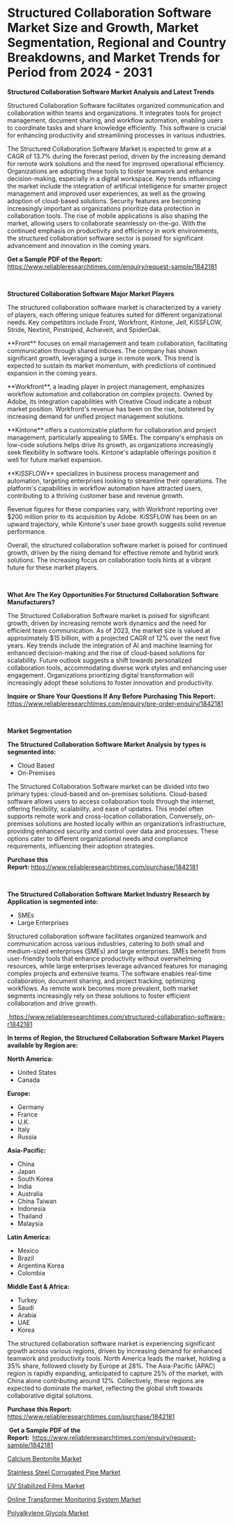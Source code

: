 <p><h1>Structured Collaboration Software Market Size and Growth, Market Segmentation, Regional and Country Breakdowns, and Market Trends for Period from 2024 -  2031</h1></p><p><strong>Structured Collaboration Software Market Analysis and Latest Trends</strong></p>
<p><p>Structured Collaboration Software facilitates organized communication and collaboration within teams and organizations. It integrates tools for project management, document sharing, and workflow automation, enabling users to coordinate tasks and share knowledge efficiently. This software is crucial for enhancing productivity and streamlining processes in various industries.</p><p>The Structured Collaboration Software Market is expected to grow at a CAGR of 13.7% during the forecast period, driven by the increasing demand for remote work solutions and the need for improved operational efficiency. Organizations are adopting these tools to foster teamwork and enhance decision-making, especially in a digital workspace. Key trends influencing the market include the integration of artificial intelligence for smarter project management and improved user experiences, as well as the growing adoption of cloud-based solutions. Security features are becoming increasingly important as organizations prioritize data protection in collaboration tools. The rise of mobile applications is also shaping the market, allowing users to collaborate seamlessly on-the-go. With the continued emphasis on productivity and efficiency in work environments, the structured collaboration software sector is poised for significant advancement and innovation in the coming years.</p></p>
<p><strong>Get a Sample PDF of the Report:&nbsp;</strong> <a href="https://www.reliableresearchtimes.com/enquiry/request-sample/1842181?utm_campaign=1630&utm_medium=2&utm_source=Github&utm_content=ia&utm_term=16102024&utm_id=structured-collaboration-software">https://www.reliableresearchtimes.com/enquiry/request-sample/1842181</a></p>
<p>&nbsp;</p>
<p><strong>Structured Collaboration Software Major Market Players</strong></p>
<p><p>The structured collaboration software market is characterized by a variety of players, each offering unique features suited for different organizational needs. Key competitors include Front, Workfront, Kintone, Jell, KiSSFLOW, Stride, Nextinit, Pinstriped, AchieveIt, and SpiderOak.</p><p>**Front** focuses on email management and team collaboration, facilitating communication through shared inboxes. The company has shown significant growth, leveraging a surge in remote work. This trend is expected to sustain its market momentum, with predictions of continued expansion in the coming years.</p><p>**Workfront**, a leading player in project management, emphasizes workflow automation and collaboration on complex projects. Owned by Adobe, its integration capabilities with Creative Cloud indicate a robust market position. Workfront's revenue has been on the rise, bolstered by increasing demand for unified project management solutions.</p><p>**Kintone** offers a customizable platform for collaboration and project management, particularly appealing to SMEs. The company's emphasis on low-code solutions helps drive its growth, as organizations increasingly seek flexibility in software tools. Kintone's adaptable offerings position it well for future market expansion.</p><p>**KiSSFLOW** specializes in business process management and automation, targeting enterprises looking to streamline their operations. The platform's capabilities in workflow automation have attracted users, contributing to a thriving customer base and revenue growth.</p><p>Revenue figures for these companies vary, with Workfront reporting over $200 million prior to its acquisition by Adobe. KiSSFLOW has been on an upward trajectory, while Kintone's user base growth suggests solid revenue performance.</p><p>Overall, the structured collaboration software market is poised for continued growth, driven by the rising demand for effective remote and hybrid work solutions. The increasing focus on collaboration tools hints at a vibrant future for these market players.</p></p>
<p>&nbsp;</p>
<p><strong>What Are The Key Opportunities For Structured Collaboration Software Manufacturers?</strong></p>
<p><p>The Structured Collaboration Software market is poised for significant growth, driven by increasing remote work dynamics and the need for efficient team communication. As of 2023, the market size is valued at approximately $15 billion, with a projected CAGR of 12% over the next five years. Key trends include the integration of AI and machine learning for enhanced decision-making and the rise of cloud-based solutions for scalability. Future outlook suggests a shift towards personalized collaboration tools, accommodating diverse work styles and enhancing user engagement. Organizations prioritizing digital transformation will increasingly adopt these solutions to foster innovation and productivity.</p></p>
<p><strong>Inquire or Share Your Questions If Any Before Purchasing This Report:</strong> <a href="https://www.reliableresearchtimes.com/enquiry/pre-order-enquiry/1842181?utm_campaign=1630&utm_medium=2&utm_source=Github&utm_content=ia&utm_term=16102024&utm_id=structured-collaboration-software">https://www.reliableresearchtimes.com/enquiry/pre-order-enquiry/1842181</a></p>
<p>&nbsp;</p>
<p><strong>Market Segmentation</strong></p>
<p><strong>The Structured Collaboration Software Market Analysis by types is segmented into:</strong></p>
<p><ul><li>Cloud Based</li><li>On-Premises</li></ul></p>
<p><p>The Structured Collaboration Software market can be divided into two primary types: cloud-based and on-premises solutions. Cloud-based software allows users to access collaboration tools through the internet, offering flexibility, scalability, and ease of updates. This model often supports remote work and cross-location collaboration. Conversely, on-premises solutions are hosted locally within an organization’s infrastructure, providing enhanced security and control over data and processes. These options cater to different organizational needs and compliance requirements, influencing their adoption strategies.</p></p>
<p><strong>Purchase this Report:&nbsp;</strong><a href="https://www.reliableresearchtimes.com/purchase/1842181?utm_campaign=1630&utm_medium=2&utm_source=Github&utm_content=ia&utm_term=16102024&utm_id=structured-collaboration-software">https://www.reliableresearchtimes.com/purchase/1842181</a></p>
<p>&nbsp;</p>
<p><strong>The Structured Collaboration Software Market Industry Research by Application is segmented into:</strong></p>
<p><ul><li>SMEs</li><li>Large Enterprises</li></ul></p>
<p><p>Structured collaboration software facilitates organized teamwork and communication across various industries, catering to both small and medium-sized enterprises (SMEs) and large enterprises. SMEs benefit from user-friendly tools that enhance productivity without overwhelming resources, while large enterprises leverage advanced features for managing complex projects and extensive teams. The software enables real-time collaboration, document sharing, and project tracking, optimizing workflows. As remote work becomes more prevalent, both market segments increasingly rely on these solutions to foster efficient collaboration and drive growth.</p></p>
<p><a href="https://www.reliableresearchtimes.com/structured-collaboration-software-r1842181?utm_campaign=1630&utm_medium=2&utm_source=Github&utm_content=ia&utm_term=16102024&utm_id=structured-collaboration-software">&nbsp;https://www.reliableresearchtimes.com/structured-collaboration-software-r1842181</a></p>
<p><strong>In terms of Region, the Structured Collaboration Software Market Players available by Region are:</strong></p>
<p>
    <p> <strong> North America: </strong>
        <ul>
            <li>United States</li>
            <li>Canada</li>
        </ul>
        </p> 
    <p> <strong> Europe: </strong>
        <ul>
            <li>Germany</li>
            <li>France</li>
            <li>U.K.</li>
            <li>Italy</li>
            <li>Russia</li>
        </ul>
        </p> 
    <p> <strong> Asia-Pacific: </strong>
        <ul>
            <li>China</li>
            <li>Japan</li>
            <li>South Korea</li>
            <li>India</li>
            <li>Australia</li>
            <li>China Taiwan</li>
            <li>Indonesia</li>
            <li>Thailand</li>
            <li>Malaysia</li>
        </ul>
        </p> 
    <p> <strong> Latin America: </strong>
        <ul>
            <li>Mexico</li>
            <li>Brazil</li>
            <li>Argentina Korea</li>
            <li>Colombia</li>
        </ul>
        </p> 
    <p> <strong> Middle East & Africa: </strong>
        <ul>
            <li>Turkey</li>
            <li>Saudi</li>
            <li>Arabia</li>
            <li>UAE</li>
            <li>Korea</li>
        </ul>
    </p>
    </p>
<p><p>The structured collaboration software market is experiencing significant growth across various regions, driven by increasing demand for enhanced teamwork and productivity tools. North America leads the market, holding a 35% share, followed closely by Europe at 28%. The Asia-Pacific (APAC) region is rapidly expanding, anticipated to capture 25% of the market, with China alone contributing around 12%. Collectively, these regions are expected to dominate the market, reflecting the global shift towards collaborative digital solutions.</p></p>
<p><strong>Purchase this Report: </strong><a href="https://www.reliableresearchtimes.com/purchase/1842181?utm_campaign=1630&utm_medium=2&utm_source=Github&utm_content=ia&utm_term=16102024&utm_id=structured-collaboration-software">https://www.reliableresearchtimes.com/purchase/1842181</a></p>
<p>&nbsp;<strong>Get a Sample PDF of the Report:&nbsp;&nbsp;</strong><a href="https://www.reliableresearchtimes.com/enquiry/request-sample/1842181?utm_campaign=1630&utm_medium=2&utm_source=Github&utm_content=ia&utm_term=16102024&utm_id=structured-collaboration-software">https://www.reliableresearchtimes.com/enquiry/request-sample/1842181</a></p>
<p><strong></strong></p>
<p><p><a href="https://www.linkedin.com/pulse/calcium-bentonite-industry-insights-report-analyzing-market-o6vef?utm_campaign=1630&utm_medium=2&utm_source=Github&utm_content=ia&utm_term=16102024&utm_id=structured-collaboration-software">Calcium Bentonite Market</a></p><p><a href="https://www.linkedin.com/pulse/stainless-steel-corrugated-pipe-market-outlook-complete-industry-08kwf?utm_campaign=1630&utm_medium=2&utm_source=Github&utm_content=ia&utm_term=16102024&utm_id=structured-collaboration-software">Stainless Steel Corrugated Pipe Market</a></p><p><a href="https://www.linkedin.com/pulse/uv-stabilized-films-market-drivers-challenges-forecast-2024-2031-ytjqf?utm_campaign=1630&utm_medium=2&utm_source=Github&utm_content=ia&utm_term=16102024&utm_id=structured-collaboration-software">UV Stabilized Films Market</a></p><p><a href="https://issuu.com/reportprime-2/docs/online-transformer-monitoring-syste_6e166915dcbeff?utm_campaign=1630&utm_medium=2&utm_source=Github&utm_content=ia&utm_term=16102024&utm_id=structured-collaboration-software">Online Transformer Monitoring System Market</a></p><p><a href="https://www.linkedin.com/pulse/digital-transformation-polyalkylene-glycols-industry-market-wzcuf?utm_campaign=1630&utm_medium=2&utm_source=Github&utm_content=ia&utm_term=16102024&utm_id=structured-collaboration-software">Polyalkylene Glycols Market</a></p></p>